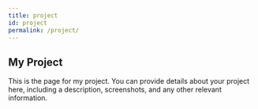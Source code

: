 ```yaml
---
title: project
id: project
permalink: /project/
---
```


## My Project

This is the page for my project. You can provide details about your project here, including a description, screenshots, and any other relevant information.

